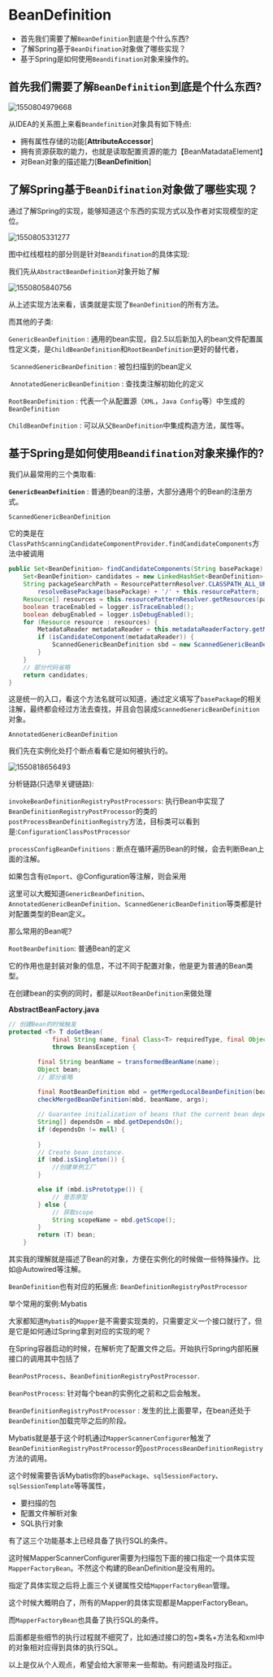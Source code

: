 # BeanDefinition

- 首先我们需要了解`BeanDefinition`到底是个什么东西?
- 了解Spring基于`BeanDifination`对象做了哪些实现？
- 基于Spring是如何使用`Beandifination`对象来操作的。

## 首先我们需要了解`BeanDefinition`到底是个什么东西?

![1550804979668](../../../image/wz_img/1550804979668.png)

从IDEA的关系图上来看`Beandefinition`对象具有如下特点:

- 拥有属性存储的功能[**AttributeAccessor**]
- 拥有资源获取的能力，也就是读取配置资源的能力【BeanMatadataElement】
- 对Bean对象的描述能力[**BeanDefinition**]

## 了解Spring基于`BeanDifination`对象做了哪些实现？

通过了解Spring的实现，能够知道这个东西的实现方式以及作者对实现模型的定位。

![1550805331277](../../../image/wz_img/1550805331277.png)

图中红线框柱的部分则是针对`Beandifination`的具体实现:

我们先从`AbstractBeanDefinition`对象开始了解

![1550805840756](../../../image/wz_img/1550805840756.png)

从上述实现方法来看，该类就是实现了`BeanDefinition`的所有方法。

而其他的子类:

`GenericBeanDefinition` : 通用的bean实现，自2.5以后新加入的bean文件配置属性定义类，是`ChildBeanDefinition`和`RootBeanDefinition`更好的替代者，

​	`ScannedGenericBeanDefinition` : 被包扫描到的bean定义

​	`AnnotatedGenericBeanDefinition` : 查找类注解初始化的定义

`RootBeanDefinition` : 代表一个从配置源（`XML`，`Java Config`等）中生成的`BeanDefinition`

`ChildBeanDefinition` : 可以从父`BeanDefinition`中集成构造方法，属性等。



## 基于Spring是如何使用`Beandifination`对象来操作的?

我们从最常用的三个类取看:

**`GenericBeanDefinition`** : 普通的bean的注册，大部分通用个的Bean的注册方式。

`ScannedGenericBeanDefinition`

它的类是在`ClassPathScanningCandidateComponentProvider.findCandidateComponents`方法中被调用

```java
public Set<BeanDefinition> findCandidateComponents(String basePackage) {
    Set<BeanDefinition> candidates = new LinkedHashSet<BeanDefinition>();
    String packageSearchPath = ResourcePatternResolver.CLASSPATH_ALL_URL_PREFIX +
        resolveBasePackage(basePackage) + '/' + this.resourcePattern;
    Resource[] resources = this.resourcePatternResolver.getResources(packageSearchPath);
    boolean traceEnabled = logger.isTraceEnabled();
    boolean debugEnabled = logger.isDebugEnabled();
    for (Resource resource : resources) {
        MetadataReader metadataReader = this.metadataReaderFactory.getMetadataReader(resource);
        if (isCandidateComponent(metadataReader)) {
            ScannedGenericBeanDefinition sbd = new ScannedGenericBeanDefinition(metadataReader);
        }
    }
    // 部分代码省略
	return candidates;
}
```

这是统一的入口，看这个方法名就可以知道，通过定义填写了`basePackage`的相关注解，最终都会经过方法去查找，并且会包装成`ScannedGenericBeanDefinition`对象。

`AnnotatedGenericBeanDefinition`

我们先在实例化处打个断点看看它是如何被执行的。

![1550818656493](../../../image/wz_img/1550818656493.png)

分析链路(只选举关键链路):

`invokeBeanDefinitionRegistryPostProcessors`:  执行Bean中实现了`BeanDefinitionRegistryPostProcessor`的类的`postProcessBeanDefinitionRegistry`方法，目标类可以看到是:`ConfigurationClassPostProcessor`

`processConfigBeanDefinitions` : 断点在循环遍历Bean的时候，会去判断Bean上面的注解。

如果包含有`@Import`、@Configuration等注解，则会采用

这里可以大概知道`GenericBeanDefinition`、`AnnotatedGenericBeanDefinition`、`ScannedGenericBeanDefinition`等类都是针对配置类型的Bean定义。

那么常用的Bean呢?

`RootBeanDefinition`: 普通Bean的定义

它的作用也是封装对象的信息，不过不同于配置对象，他是更为普通的Bean类型。

在创建bean的实例的同时，都是以`RootBeanDefinition`来做处理

**AbstractBeanFactory.java**

```java
// 创建Bean的时候触发
protected <T> T doGetBean(
			final String name, final Class<T> requiredType, final Object[] args, boolean typeCheckOnly)
			throws BeansException {

		final String beanName = transformedBeanName(name);
		Object bean;
		// 部分省略
	 
        final RootBeanDefinition mbd = getMergedLocalBeanDefinition(beanName);
        checkMergedBeanDefinition(mbd, beanName, args);

        // Guarantee initialization of beans that the current bean depends on.
        String[] dependsOn = mbd.getDependsOn();
        if (dependsOn != null) {
            
        } 
        // Create bean instance.
        if (mbd.isSingleton()) {
            //创建单例工厂
        }

        else if (mbd.isPrototype()) {
            // 是否原型
        } else {
            // 获取scope
            String scopeName = mbd.getScope(); 
        } 
		return (T) bean;
	}

```



其实我的理解就是描述了Bean的对象，方便在实例化的时候做一些特殊操作。比如@Autowired等注解。

`BeanDefinition`也有对应的拓展点: `BeanDefinitionRegistryPostProcessor`

举个常用的案例:Mybatis

大家都知道`Mybatis`的`Mapper`是不需要实现类的，只需要定义一个接口就行了，但是它是如何通过Spring拿到对应的实现的呢？

在Spring容器启动的时候，在解析完了配置文件之后。开始执行Spring内部拓展接口的调用其中包括了

`BeanPostProcess`、`BeanDefinitionRegistryPostProcessor`.

`BeanPostProcess`: 针对每个bean的实例化之前和之后会触发。

`BeanDefinitionRegistryPostProcessor` : 发生的比上面要早，在bean还处于`BeanDefinition`加载完毕之后的阶段。

Mybatis就是基于这个时机通过`MapperScannerConfigurer`触发了`BeanDefinitionRegistryPostProcessor`的`postProcessBeanDefinitionRegistry`方法的调用。

这个时候需要告诉Mybatis你的`basePackage`、`sqlSessionFactory`、`sqlSessionTemplate`等等属性，

- 要扫描的包
- 配置文件解析对象
- SQL执行对象

有了这三个功能基本上已经具备了执行SQL的条件。

这时候MapperScannerConfigurer需要为扫描包下面的接口指定一个具体实现`MapperFactoryBean`。不然这个构建的BeanDefinition是没有用的。

指定了具体实现之后将上面三个关键属性交给`MapperFactoryBean`管理。

这个时候大概明白了，所有的Mapper的具体实现都是MapperFactoryBean。

而`MapperFactoryBean`也具备了执行SQL的条件。

后面都是些细节的执行过程就不细究了，比如通过接口的包+类名+方法名和xml中的对象相对应得到具体的执行SQL。



以上是仅从个人观点，希望会给大家带来一些帮助。有问题请及时指正。







